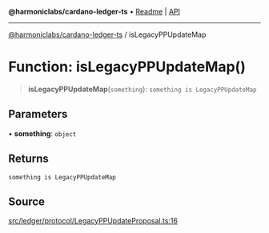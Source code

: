 **@harmoniclabs/cardano-ledger-ts** • [Readme](../Introduction) \| [API](../globals)

***

[@harmoniclabs/cardano-ledger-ts](../Introduction) / isLegacyPPUpdateMap

# Function: isLegacyPPUpdateMap()

> **isLegacyPPUpdateMap**(`something`): `something is LegacyPPUpdateMap`

## Parameters

• **something**: `object`

## Returns

`something is LegacyPPUpdateMap`

## Source

[src/ledger/protocol/LegacyPPUpdateProposal.ts:16](https://github.com/HarmonicLabs/cardano-ledger-ts/blob/d1659b0/src/ledger/protocol/LegacyPPUpdateProposal.ts#L16)
